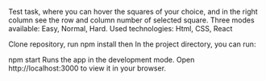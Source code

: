 Test task, where you can hover the squares of your choice, and in the right column see the row and column number of selected square.
Three modes available: Easy, Normal, Hard.
Used technologies: Html, CSS, React

Clone repository, run npm install
then In the project directory, you can run:

npm start
Runs the app in the development mode.
Open http://localhost:3000 to view it in your browser.